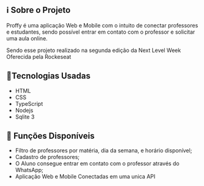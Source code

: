 



## ℹ️  Sobre o Projeto

Proffy é uma aplicação Web e Mobile com o intuito de conectar professores e estudantes, sendo possível entrar em contato com o professor e solicitar uma aula online. 

Sendo esse projeto  realizado na segunda edição da Next Level Week Oferecida pela Rockeseat

## 🚀Tecnologias Usadas

- HTML
- CSS
- TypeScript
- Nodejs
- Sqlite 3

## 📎 Funções Disponíveis 

- Filtro de professores por matéria, dia da semana, e horário disponível;
- Cadastro de professores;
- O Aluno consegue entrar em contato com o professor através do WhatsApp;
- Aplicação Web e Mobile Conectadas em uma unica API
